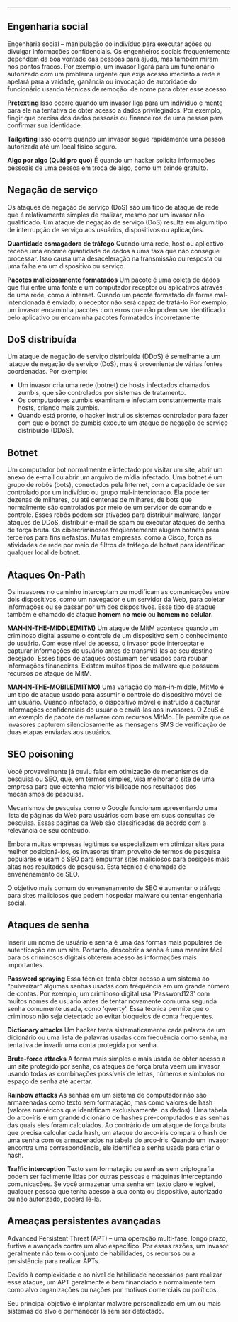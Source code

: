 
---

## Engenharia social

Engenharia social – manipulação do indivíduo para executar ações ou divulgar informações confidenciais. Os engenheiros sociais frequentemente dependem da boa vontade das pessoas para ajuda, mas também miram nos pontos fracos. Por exemplo, um invasor ligará para um funcionário autorizado com um problema urgente que exija acesso imediato à rede e apelará para a vaidade, ganância ou invocação de autoridade do funcionário usando técnicas de remoção  de nome para obter esse acesso.

**Pretexting**
	Isso ocorre quando um invasor liga para um indivíduo e mente para ele na tentativa de obter acesso a dados privilegiados. Por exemplo, fingir que precisa dos dados pessoais ou financeiros de uma pessoa para confirmar sua identidade.

**Tailgating**
	Isso ocorre quando um invasor segue rapidamente uma pessoa autorizada até um local físico seguro.

**Algo por algo (Quid pro quo)**
	É quando um hacker solicita informações pessoais de uma pessoa em troca de algo, como um brinde gratuito.

## Negação de serviço

Os ataques de negação de serviço (DoS) são um tipo de ataque de rede que é relativamente simples de realizar, mesmo por um invasor não qualificado. Um ataque de negação de serviço (DoS) resulta em algum tipo de interrupção de serviço aos usuários, dispositivos ou aplicações.

**Quantidade esmagadora de tráfego**
	 Quando uma rede, host ou aplicativo recebe uma enorme quantidade de dados a uma taxa que não consegue processar. Isso causa uma desaceleração na transmissão ou resposta ou uma falha em um dispositivo ou serviço.

**Pacotes maliciosamente formatados**
	Um pacote é uma coleta de dados que flui entre uma fonte e um computador receptor ou aplicativos através de uma rede, como a internet. Quando um pacote formatado de forma mal-intencionada é enviado, o receptor não será capaz de tratá-lo
	Por exemplo, um invasor encaminha pacotes com erros que não podem ser identificado pelo aplicativo ou encaminha pacotes formatados incorretamente

## DoS distribuída

Um ataque de negação de serviço distribuída (DDoS) é semelhante a um  ataque de negação de serviço (DoS), mas é proveniente de várias fontes coordenadas. Por exemplo:

- Um invasor cria uma rede (botnet) de hosts infectados chamados zumbis, que são controlados por sistemas de tratamento.
- Os computadores zumbis examinam e infectam constantemente mais hosts, criando mais zumbis.
- Quando está pronto, o hacker instrui os sistemas controlador para fazer com que o botnet de zumbis execute um ataque de negação de serviço distribuído (DDoS).

## Botnet

Um computador bot normalmente é infectado por visitar um site, abrir um anexo de e-mail ou abrir um arquivo de mídia infectado. Uma botnet é um grupo de robôs (bots), conectados pela Internet, com a capacidade de ser controlado por um indivíduo ou grupo mal-intencionado. Ela pode ter dezenas de milhares, ou até centenas de milhares, de bots que normalmente são controlados por meio de um servidor de comando e controle. Esses robôs podem ser ativados para distribuir malware, lançar ataques de DDoS, distribuir e-mail de spam ou executar ataques de senha de força bruta. Os cibercriminosos freqüentemente alugam botnets para terceiros para fins nefastos. Muitas empresas. como a Cisco, força as atividades de rede por meio de filtros de tráfego de botnet para identificar qualquer local de botnet.

## Ataques On-Path

Os invasores no caminho interceptam ou modificam as comunicações entre dois dispositivos, como um navegador e um servidor da Web, para coletar informações ou se passar por um dos dispositivos. Esse tipo de ataque também é chamado de ataque **homem no meio** ou **homem no celular**.

**MAN-IN-THE-MIDDLE(MITM)**
	Um ataque de MitM acontece quando um criminoso digital assume o controle de um dispositivo sem o conhecimento do usuário. Com esse nível de acesso, o invasor pode interceptar e capturar informações do usuário antes de transmiti-las ao seu destino desejado. Esses tipos de ataques costumam ser usados para roubar informações financeiras. Existem muitos tipos de malware que possuem recursos de ataque de MitM.

**MAN-IN-THE-MOBILE(MITMO)**
	Uma variação do man-in-middle, MitMo é um tipo de ataque usado para assumir o controle do dispositivo móvel de um usuário. Quando infectado, o dispositivo móvel é instruído a capturar informações confidenciais do usuário e enviá-las aos invasores. O ZeuS é um exemplo de pacote de malware com recursos MitMo. Ele permite que os invasores capturem silenciosamente as mensagens SMS de verificação de duas etapas enviadas aos usuários.

## SEO poisoning

Você provavelmente já ouviu falar em otimização de mecanismos de pesquisa ou SEO, que, em termos simples, visa melhorar o site de uma empresa para que obtenha maior visibilidade nos resultados dos mecanismos de pesquisa.

Mecanismos de pesquisa como o Google funcionam apresentando uma lista de páginas da Web para usuários com base em suas consultas de pesquisa. Essas páginas da Web são classificadas de acordo com a relevância de seu conteúdo. 

Embora muitas empresas legítimas se especializem em otimizar sites para melhor posicioná-los, os invasores tiram proveito de termos de pesquisa populares e usam o SEO para empurrar sites maliciosos para posições mais altas nos resultados de pesquisa. Esta técnica é chamada de envenenamento de SEO.

O objetivo mais comum do envenenamento de SEO é aumentar o tráfego para sites maliciosos que podem hospedar malware ou tentar engenharia social.

## Ataques de senha

Inserir um nome de usuário e senha é uma das formas mais populares de autenticação em um site. Portanto, descobrir a senha é uma maneira fácil para os criminosos digitais obterem acesso às informações mais importantes.

**Password spraying**
	Essa técnica tenta obter acesso a um sistema ao “pulverizar” algumas senhas usadas com frequência em um grande número de contas. Por exemplo, um criminoso digital usa 'Password123' com muitos nomes de usuário antes de tentar novamente com uma segunda senha comumente usada, como 'qwerty'. Essa técnica permite que o criminoso não seja detectado ao evitar bloqueios de conta frequentes.

**Dictionary attacks**
	Um hacker tenta sistematicamente cada palavra de um dicionário ou uma lista de palavras usadas com frequência como senha, na tentativa de invadir uma conta protegida por senha.

**Brute-force attacks**
	A forma mais simples e mais usada de obter acesso a um site protegido por senha, os ataques de força bruta veem um invasor usando todas as combinações possíveis de letras, números e símbolos no espaço de senha até acertar.

**Rainbow attacks**
	As senhas em um sistema de computador não são armazenadas como texto sem formatação, mas como valores de hash (valores numéricos que identificam exclusivamente  os dados). Uma tabela do arco-íris é um grande dicionário de hashes pré-computados e as senhas das quais eles foram calculados. Ao contrário de um ataque de força bruta que precisa calcular cada hash, um ataque do arco-íris compara o hash de uma senha com os armazenados na tabela do arco-íris. Quando um invasor encontra uma correspondência, ele identifica a senha usada para criar o hash.

**Traffic interception**
	Texto sem formatação ou senhas sem criptografia podem ser facilmente lidas por outras pessoas e máquinas interceptando comunicações. Se você armazenar uma senha em texto claro e legível, qualquer pessoa que tenha acesso à sua conta ou dispositivo, autorizado ou não autorizado, poderá lê-la.

## Ameaças persistentes avançadas

Advanced Persistent Threat (APT) – uma operação multi-fase, longo prazo, furtiva e avançada contra um alvo específico. Por essas razões, um invasor geralmente não tem o conjunto de habilidades, os recursos ou a persistência para realizar APTs.

Devido à complexidade e ao nível de habilidade necessários para realizar esse ataque, um APT geralmente é bem financiado e normalmente tem como alvo organizações ou nações por motivos comerciais ou políticos.

Seu principal objetivo é implantar malware personalizado em um ou mais sistemas do alvo e permanecer lá sem ser detectado.
